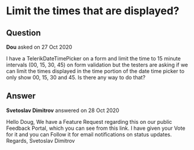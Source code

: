 # Limit the times that are displayed?

## Question

**Dou** asked on 27 Oct 2020

I have a TelerikDateTimePicker on a form and limit the time to 15 minute intervals (00, 15, 30, 45) on form validation but the testers are asking if we can limit the times displayed in the time portion of the date time picker to only show 00, 15, 30 and 45. Is there any way to do that?

## Answer

**Svetoslav Dimitrov** answered on 28 Oct 2020

Hello Doug, We have a Feature Request regarding this on our public Feedback Portal, which you can see from this link. I have given your Vote for it and you can Follow it for email notifications on status updates. Regards, Svetoslav Dimitrov
